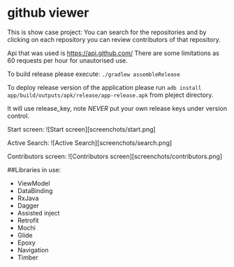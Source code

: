 # github viewer

This is show case project:
You can search for the repositories and by clicking on each repository you can review contributors of that repository.

Api that was used is https://api.github.com/
There are some limitations as 60 requests per hour for unautorised use.

To build release please execute: `./gradlew assembleRelease`

To deploy release version of the application please run `adb install app/build/outputs/apk/release/app-release.apk` from pleject directory.

It will use release_key, note *NEVER* put your own release keys under version control.

Start screen:
![Start screen][screenchots/start.png]

Active Search:
![Active Search][screenchots/search.png]

Contributors screen:
![Contributors screen][screenchots/contributors.png]

##Libraries in use:
* ViewModel
* DataBinding
* RxJava
* Dagger
* Assisted inject
* Retrofit
* Mochi
* Glide
* Epoxy
* Navigation
* Timber
